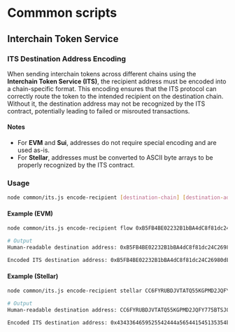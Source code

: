 # Commmon scripts

## Interchain Token Service

### ITS Destination Address Encoding

When sending interchain tokens across different chains using the **Interchain Token Service (ITS)**, the recipient address must be encoded into a chain-specific format. This encoding ensures that the ITS protocol can correctly route the token to the intended recipient on the destination chain. Without it, the destination address may not be recognized by the ITS contract, potentially leading to failed or misrouted transactions.

#### Notes
- For **EVM** and **Sui**, addresses do not require special encoding and are used as-is.
- For **Stellar**, addresses must be converted to ASCII byte arrays to be properly recognized by the ITS contract.

### Usage

```bash
node common/its.js encode-recipient [destination-chain] [destination-address]
```

#### Example (EVM)
```bash
node common/its.js encode-recipient flow 0xB5FB4BE02232B1bBA4dC8f81dc24C26980dE9e3C

# Output
Human-readable destination address: 0xB5FB4BE02232B1bBA4dC8f81dc24C26980dE9e3C

Encoded ITS destination address: 0xB5FB4BE02232B1bBA4dC8f81dc24C26980dE9e3C
```

#### Example (Stellar)
```bash
node common/its.js encode-recipient stellar CC6FYRUBDJVTATQ55KGPMD2JQFY775BTSJQMRNJEWPEJFUXPOBFSMEOX

# Output
Human-readable destination address: CC6FYRUBDJVTATQ55KGPMD2JQFY775BTSJQMRNJEWPEJFUXPOBFSMEOX

Encoded ITS destination address: 0x4343364659525542444a565441545135354b47504d44324a5146593737354254534a514d524e4a455750454a465558504f4246534d454f58
```

